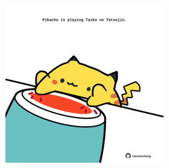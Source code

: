 <!-- built at 18/08/2022, 11:00:57 UTC -->
<p align="center">
  <img width="500" height="500" src="./ReadmeImage.svg">
</p>
